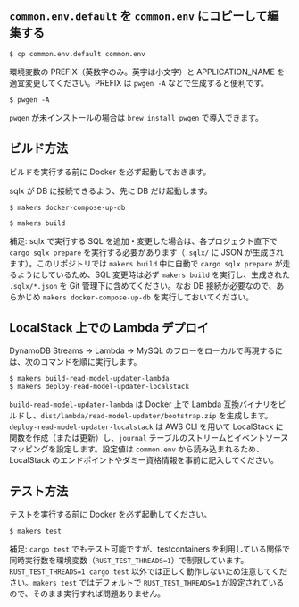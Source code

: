 ## `common.env.default` を `common.env` にコピーして編集する

```shell
$ cp common.env.default common.env
```

環境変数の PREFIX（英数字のみ。英字は小文字）と APPLICATION_NAME を適宜変更してください。PREFIX は `pwgen -A` などで生成すると便利です。

```shell
$ pwgen -A
```

`pwgen` が未インストールの場合は `brew install pwgen` で導入できます。

## ビルド方法

ビルドを実行する前に Docker を必ず起動しておきます。

sqlx が DB に接続できるよう、先に DB だけ起動します。

```shell
$ makers docker-compose-up-db
```

```shell
$ makers build
```

補足: sqlx で実行する SQL を追加・変更した場合は、各プロジェクト直下で `cargo sqlx prepare` を実行する必要があります（`.sqlx/` に JSON が生成されます）。このリポジトリでは `makers build` 中に自動で `cargo sqlx prepare` が走るようにしているため、SQL 変更時は必ず `makers build` を実行し、生成された `.sqlx/*.json` を Git 管理下に含めてください。なお DB 接続が必要なので、あらかじめ `makers docker-compose-up-db` を実行しておいてください。

## LocalStack 上での Lambda デプロイ

DynamoDB Streams → Lambda → MySQL のフローをローカルで再現するには、次のコマンドを順に実行します。

```shell
$ makers build-read-model-updater-lambda
$ makers deploy-read-model-updater-localstack
```

`build-read-model-updater-lambda` は Docker 上で Lambda 互換バイナリをビルドし、`dist/lambda/read-model-updater/bootstrap.zip` を生成します。`deploy-read-model-updater-localstack` は AWS CLI を用いて LocalStack に関数を作成（または更新）し、`journal` テーブルのストリームとイベントソースマッピングを設定します。設定値は `common.env` から読み込まれるため、LocalStack のエンドポイントやダミー資格情報を事前に記入してください。

## テスト方法

テストを実行する前に Docker を必ず起動してください。

```shell
$ makers test
```

補足: `cargo test` でもテスト可能ですが、testcontainers を利用している関係で同時実行数を環境変数（`RUST_TEST_THREADS=1`）で制限しています。`RUST_TEST_THREADS=1 cargo test` 以外では正しく動作しないため注意してください。`makers test` ではデフォルトで `RUST_TEST_THREADS=1` が設定されているので、そのまま実行すれば問題ありません。
